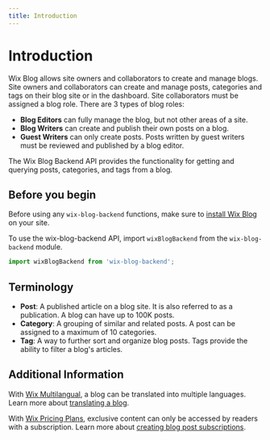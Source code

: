 ```yaml
---
title: Introduction
---
```


# Introduction

Wix Blog allows site owners and collaborators to create and manage blogs. Site owners and collaborators can create and manage posts, categories and tags on their blog site or in the dashboard. Site collaborators must be assigned a blog role. There are 3 types of blog roles: 
- **Blog Editors** can fully manage the blog, but not other areas of a site.
- **Blog Writers** can create and publish their own posts on a blog.
- **Guest Writers** can only create posts. Posts written by guest writers must be reviewed and published by a blog editor. 


The Wix Blog Backend API provides the functionality for getting and querying posts, categories, and tags from a blog.


## Before you begin

Before using any `wix-blog-backend` functions, make sure to [install Wix Blog](https://support.wix.com/en/article/wix-blog-adding-and-setting-up-your-blog) on your site. 


To use the wix-blog-backend API, import `wixBlogBackend` from the `wix-blog-backend` module. 

```javascript
import wixBlogBackend from 'wix-blog-backend';
```


## Terminology

- **Post**: A published article on a blog site. It is also referred to as a publication. A blog can have up to 100K posts. 
- **Category**: A grouping of similar and related posts. A post can be assigned to a maximum of 10 categories.
- **Tag**: A way to further sort and organize blog posts. Tags provide the ability to filter a blog's articles.


## Additional Information

With [Wix Multilangual](https://support.wix.com/en/article/wix-multilingual-an-overview), a blog can be translated into multiple languages. 
Learn more about [translating a blog](https://support.wix.com/en/article/wix-multilingual-translating-your-blog).


With [Wix Pricing Plans](https://support.wix.com/en/article/pricing-plans-an-overview), exclusive content can only be accessed by readers with a subscription. 
Learn more about [creating blog post subscriptions](https://support.wix.com/en/article/wix-blog-creating-blog-post-subscriptions).